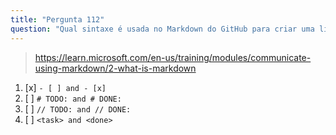 ```yaml
---
title: "Pergunta 112"
question: "Qual sintaxe é usada no Markdown do GitHub para criar uma lista de tarefas?"
---
```



> https://learn.microsoft.com/en-us/training/modules/communicate-using-markdown/2-what-is-markdown

1. [x] `- [ ] and - [x]`
1. [ ] `# TODO: and # DONE:`
1. [ ] `// TODO: and // DONE:`
1. [ ] `<task> and <done>`
